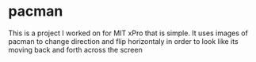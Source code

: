 # pacman
This is a project I worked on for MIT xPro that is simple. It uses images of pacman to change direction and flip horizontaly in order to look like its moving back and forth across the screen
